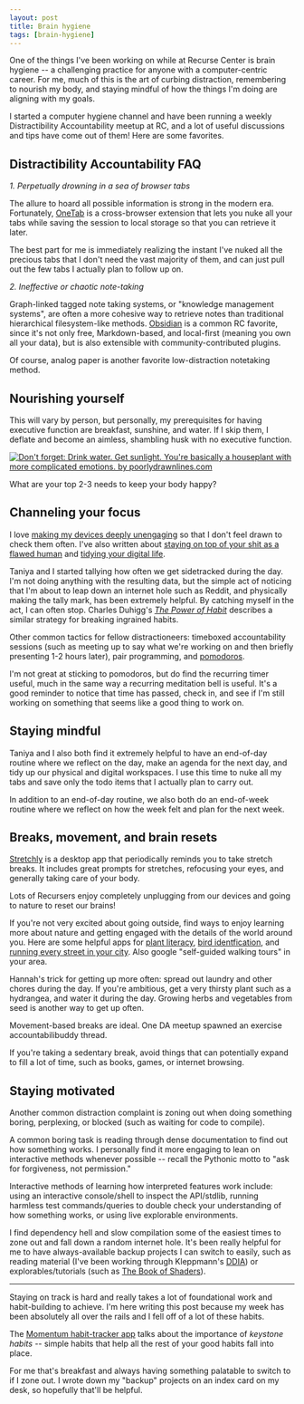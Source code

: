 ```yaml
---
layout: post
title: Brain hygiene
tags: [brain-hygiene]
---
```


One of the things I've been working on while at Recurse Center is brain hygiene -- a challenging practice for anyone with a computer-centric career. For me, much of this is the art of curbing distraction, remembering to nourish my body, and staying mindful of how the things I'm doing are aligning with my goals.

I started a computer hygiene channel and have been running a weekly Distractibility Accountability meetup at RC, and a lot of useful discussions and tips have come out of them! Here are some favorites.

## Distractibility Accountability FAQ

*1. Perpetually drowning in a sea of browser tabs*

The allure to hoard all possible information is strong in the modern era. Fortunately, [OneTab](https://www.one-tab.com/) is a cross-browser extension that lets you nuke all your tabs while saving the session to local storage so that you can retrieve it later.

The best part for me is immediately realizing the instant I've nuked all the precious tabs that I don't need the vast majority of them, and can just pull out the few tabs I actually plan to follow up on.

*2. Ineffective or chaotic note-taking*

Graph-linked tagged note taking systems, or "knowledge management systems", are often a more cohesive way to retrieve notes than traditional hierarchical filesystem-like methods. [Obsidian](https://obsidian.md/) is a common RC favorite, since it's not only free, Markdown-based, and local-first (meaning you own all your data), but is also extensible with community-contributed plugins.

Of course, analog paper is another favorite low-distraction notetaking method.

## Nourishing yourself

This will vary by person, but personally, my prerequisites for having executive function are breakfast, sunshine, and water. If I skip them, I deflate and become an aimless, shambling husk with no executive function.

<a href="https://poorlydrawnstore.com/products/dont-forget-print"><img alt="Don't forget: Drink water. Get sunlight. You're basically a houseplant with more complicated emotions. by poorlydrawnlines.com" src="{{site.baseurl}}/assets/images/2021-06-25-houseplant-emotions.png" /></a>

What are your top 2-3 needs to keep your body happy?

## Channeling your focus

I love [making my devices deeply unengaging](https://rhetoricize.medium.com/find-time-for-yourself-and-people-you-love-by-making-your-devices-deeply-unengaging-4c2ae4b9a21c) so that I don't feel drawn to check them often. I've also written about [staying on top of your shit as a flawed human](https://rhetoricize.medium.com/how-to-stay-on-top-of-your-shit-as-a-flawed-human-378051490e0) and [tidying your digital life](https://rhetoricize.medium.com/tidying-your-digital-life-9a1080dc54b2).

Taniya and I started tallying how often we get sidetracked during the day. I'm not doing anything with the resulting data, but the simple act of noticing that I'm about to leap down an internet hole such as Reddit, and physically making the tally mark, has been extremely helpful. By catching myself in the act, I can often stop. Charles Duhigg's [*The Power of Habit*](https://www.goodreads.com/book/show/12609433-the-power-of-habit) describes a similar strategy for breaking ingrained habits.

Other common tactics for fellow distractioneers: timeboxed accountability sessions (such as meeting up to say what we're working on and then briefly presenting 1-2 hours later), pair programming, and [pomodoros](https://apps.apple.com/us/app/focus-keeper-time-management/id867374917).

I'm not great at sticking to pomodoros, but do find the recurring timer useful, much in the same way a recurring meditation bell is useful. It's a good reminder to notice that time has passed, check in, and see if I'm still working on something that seems like a good thing to work on.

## Staying mindful

Taniya and I also both find it extremely helpful to have an end-of-day routine where we reflect on the day, make an agenda for the next day, and tidy up our physical and digital workspaces. I use this time to nuke all my tabs and save only the todo items that I actually plan to carry out.

In addition to an end-of-day routine, we also both do an end-of-week routine where we reflect on how the week felt and plan for the next week.

## Breaks, movement, and brain resets

[Stretchly](https://hovancik.net/stretchly/) is a desktop app that periodically reminds you to take stretch breaks. It includes great prompts for stretches, refocusing your eyes, and generally taking care of your body.

Lots of Recursers enjoy completely unplugging from our devices and going to nature to reset our brains!

If you're not very excited about going outside, find ways to enjoy learning more about nature and getting engaged with the details of the world around you. Here are some helpful apps for [plant literacy](https://www.inaturalist.org/), [bird identfication](https://merlin.allaboutbirds.org/), and [running every street in your city](https://citystrides.com/). Also google "self-guided walking tours" in your area.

Hannah's trick for getting up more often: spread out laundry and other chores during the day. If you're ambitious, get a very thirsty plant such as a hydrangea, and water it during the day. Growing herbs and vegetables from seed is another way to get up often.

Movement-based breaks are ideal. One DA meetup spawned an exercise accountabilibuddy thread.

If you're taking a sedentary break, avoid things that can potentially expand to fill a lot of time, such as books, games, or internet browsing.

## Staying motivated 

Another common distraction complaint is zoning out when doing something boring, perplexing, or blocked (such as waiting for code to compile).

A common boring task is reading through dense documentation to find out how something works. I personally find it more engaging to lean on interactive methods whenever possible -- recall the Pythonic motto to "ask for forgiveness, not permission."

Interactive methods of learning how interpreted features work include: using an interactive console/shell to inspect the API/stdlib, running harmless test commands/queries to double check your understanding of how something works, or using live explorable environments.

I find dependency hell and slow compilation some of the easiest times to zone out and fall down a random internet hole. It's been really helpful for me to have always-available backup projects I can switch to easily, such as reading material (I've been working through Kleppmann's [DDIA](https://dataintensive.net/)) or explorables/tutorials (such as [The Book of Shaders](https://thebookofshaders.com/)).

<hr/>

Staying on track is hard and really takes a lot of foundational work and habit-building to achieve. I'm here writing this post because my week has been absolutely all over the rails and I fell off of a lot of these habits. 

The [Momentum habit-tracker app](https://apps.apple.com/us/app/momentum-habit-tracker-routines-goals-rituals/id946923599) talks about the importance of *keystone habits* -- simple habits that help all the rest of your good habits fall into place.

For me that's breakfast and always having something palatable to switch to if I zone out. I wrote down my "backup" projects on an index card on my desk, so hopefully that'll be helpful.
